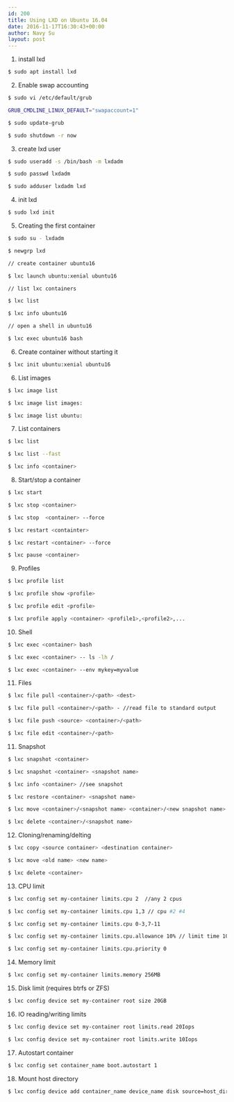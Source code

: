 ```yaml
---
id: 200
title: Using LXD on Ubuntu 16.04
date: 2016-11-17T16:30:43+00:00
author: Navy Su
layout: post
---
```

1. install lxd

```bash
$ sudo apt install lxd
```

2. Enable swap accounting
  

```bash
$ sudo vi /etc/default/grub

GRUB_CMDLINE_LINUX_DEFAULT="swapaccount=1"

$ sudo update-grub

$ sudo shutdown -r now

```

3. create lxd user
  

```bash
$ sudo useradd -s /bin/bash -m lxdadm

$ sudo passwd lxdadm

$ sudo adduser lxdadm lxd
```

4. init lxd
  

```bash
$ sudo lxd init
```

5. Creating the first container
  

```bash
$ sudo su - lxdadm

$ newgrp lxd

// create container ubuntu16

$ lxc launch ubuntu:xenial ubuntu16

// list lxc containers

$ lxc list

$ lxc info ubuntu16

// open a shell in ubuntu16

$ lxc exec ubuntu16 bash

```

6. Create container without starting it
  

```bash
$ lxc init ubuntu:xenial ubuntu16
```

6. List images
  

```bash
$ lxc image list

$ lxc image list images:

$ lxc image list ubuntu:

```

7. List containers
  

```bash
$ lxc list

$ lxc list --fast

$ lxc info <container>

```

8. Start/stop a container
  

```bash
$ lxc start 

$ lxc stop <container>

$ lxc stop  <container> --force

$ lxc restart <containter>

$ lxc restart <container> --force

$ lxc pause <container>

```

9. Profiles
  

```bash
$ lxc profile list

$ lxc profile show <profile>

$ lxc profile edit <profile>

$ lxc profile apply <container> <profile1>,<profile2>,...

```

10. Shell
  

```bash
$ lxc exec <container> bash

$ lxc exec <container> -- ls -lh /

$ lxc exec <container> --env mykey=myvalue

```

11. Files
  

```bash
$ lxc file pull <container>/<path> <dest>

$ lxc file pull <container>/<path> - //read file to standard output

$ lxc file push <source> <container>/<path>

$ lxc file edit <container>/<path>

```

11. Snapshot
  

```bash
$ lxc snapshot <container>

$ lxc snapshot <container> <snapshot name>

$ lxc info <container> //see snapshot

$ lxc restore <container> <snapshot name>

$ lxc move <container>/<snapshot name> <container>/<new snapshot name>

$ lxc delete <container>/<snapshot name>

```

12. Cloning/renaming/delting
  

```bash
$ lxc copy <source container> <destination container> 

$ lxc move <old name> <new name>  

$ lxc delete <container>

```

13. CPU limit

```bash
$ lxc config set my-container limits.cpu 2  //any 2 cpus

$ lxc config set my-container limits.cpu 1,3 // cpu #2 #4

$ lxc config set my-container limits.cpu 0-3,7-11

$ lxc config set my-container limits.cpu.allowance 10% // limit time 10% of total

$ lxc config set my-container limits.cpu.priority 0
```

14. Memory limit

```bash
$ lxc config set my-container limits.memory 256MB
```

15. Disk limit (requires btrfs or ZFS)

```bash
$ lxc config device set my-container root size 20GB
```

16. IO reading/writing limits

```bash
$ lxc config device set my-container root limits.read 20Iops

$ lxc config device set my-container root limits.write 10Iops
```

17. Autostart container

```bash
$ lxc config set container_name boot.autostart 1
```

18. Mount host directory
  
<?prettify linenums=true?>

```bash
$ lxc config device add container_name device_name disk source=host_directory path=guest_directory
```